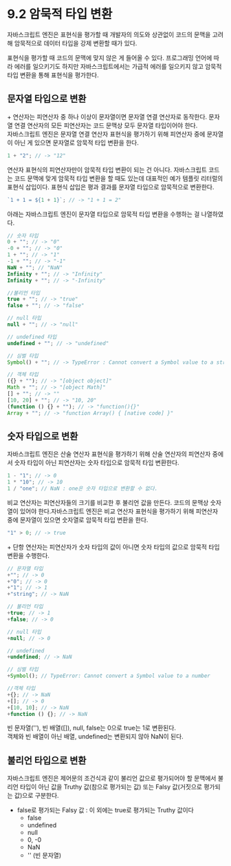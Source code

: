 # 9.2 암묵적 타입 변환

자바스크립트 엔진은 표현식을 평가할 때 개발자의 의도와 상관없이 코드의 문맥을 고려해 암묵적으로 데이터 타입을 강제 변환할 때가 있다.

표현식을 평가할 때 코드의 문맥에 맞지 않은 게 들어올 수 있다. 프로그래밍 언어에 따라 에러를 일으키기도 하지만 자바스크립트에서는 가급적 에러를 일으키지 않고 암묵적 타입 변환을 통해 표현식을 평가한다.

## 문자열 타입으로 변환

\+ 연산자는 피연산자 중 하나 이상이 문자열이면 문자열 연결 연산자로 동작한다. 문자열 연결 연산자의 모든 피연산자는 코드 문맥상 모두 문자열 타입이어야 한다.  
자바스크립트 엔진은 문자열 연결 연산자 표현식을 평가하기 위해 피연산자 중에 문자열이 아닌 게 있으면 문자열로 암묵적 타입 변환을 한다.

```js
1 + "2"; // -> "12"
```

연산자 표현식의 피연산자만이 암묵적 타입 변환이 되는 건 아니다. 자바스크립트 코드는 코드 문맥에 맞게 암묵적 타입 변환을 할 때도 있는데 대표적인 예가 템플릿 리터럴의 표현식 삽입이다. 표현식 삽입은 평과 결과를 문자열 타입으로 암묵적으로 변환한다.

```js
`1 + 1 = ${1 + 1}`; // -> "1 + 1 = 2"
```

아래는 자바스크립트 엔진이 문자열 타입으로 암묵적 타입 변환을 수행하는 걸 나열하였다.

```js
// 숫자 타입
0 + ""; // -> "0"
-0 + ""; // -> "0"
1 + ""; // -> "1"
-1 + ""; // -> "-1"
NaN + ""; // "NaN"
Infinity + ""; // -> "Infinity"
Infinity + ""; // -> "-Infinity"

//불리언 타입
true + ""; // -> "true"
false + ""; // -> "false"

// null 타입
null + ""; // -> "null"

// undefined 타입
undefined + ""; // -> "undefined"

// 심벌 타입
Symbol() + ""; // -> TypeError : Cannot convert a Symbol value to a string

// 객체 타입
({} + ""); // -> "[object object]"
Math + ""; // -> "[object Math]"
[] + ""; // -> ""
[10, 20] + ""; // -> "10, 20"
(function () {} + ""); // -> "function(){}"
Array + ""; // -> "function Array() { [native code] }"
```

## 숫자 타입으로 변환

자바스크립트 엔진은 산술 연산자 표현식을 평가하기 위해 산술 연산자의 피연산자 중에서 숫자 타입이 아닌 피연산자는 숫자 타입으로 암묵적 타입 변환한다.

```js
1 - "1"; // -> 0
1 * "10"; // -> 10
1 / "one"; // NaN : one은 숫자 타입으로 변환할 수 없다.
```

비교 연산자는 피연산자들의 크기를 비교한 후 불리언 값을 만든다. 코드의 문맥상 숫자열이 있어야 한다.자바스크립트 엔진은 비교 연산자 표현식을 평가하기 위해 피연산자 중에 문자열이 있으면 숫자열로 암묵적 타입 변환을 한다.

```js
"1" > 0; // -> true
```

\+ 단항 연산자는 피연산자가 숫자 타입의 값이 아니면 숫자 타입의 값으로 암묵적 타입 변환을 수행한다.

```js
// 문자열 타입
+""; // -> 0
+"0"; // -> 0
+"1"; // -> 1
+"string"; // -> NaN

// 불리언 타입
+true; // -> 1
+false; // -> 0

// null 타입
+null; // -> 0

// undefined
+undefined; // -> NaN

// 심벌 타입
+Symbol(); // TypeError: Cannot convert a Symbol value to a number

//객체 타입
+{}; // -> NaN
+[]; // -> 0
+[10, 10]; // -> NaN
+function () {}; // -> NaN
```

빈 문자열(''), 빈 배열([]), null, false는 0으로 true는 1로 변환된다.  
객체와 빈 배열이 아닌 배열, undefined는 변환되지 않아 NaN이 된다.

## 불리언 타입으로 변환

자바스크립트 엔진은 제어문의 조건식과 같이 불리언 값으로 평가되어야 할 문맥에서 불리언 타입이 아닌 값을 Truthy 값(참으로 평가되는 값) 또는 Falsy 값(거짓으로 평가되는 값)으로 구분한다.

- false로 평가되는 Falsy 값 : 이 외에는 true로 평가되는 Truthy 값이다
  - false
  - undefined
  - null
  - 0, -0
  - NaN
  - '' (빈 문자열)
